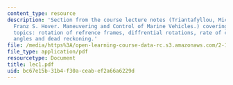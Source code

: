 ```yaml
---
content_type: resource
description: 'Section from the course lecture notes (Triantafyllou, Michael S., and
  Franz S. Hover. Maneuvering and Control of Marine Vehicles.) covering the following
  topics: rotation of refrence frames, diffrential rotations, rate of change of euler
  angles and dead reckoning.'
file: /media/https%3A/open-learning-course-data-rc.s3.amazonaws.com/2-154-maneuvering-and-control-of-surface-and-underwater-vehicles-13-49-fall-2004/bc67e15b31b4f30aceabef2a66a6229d_lec1.pdf
file_type: application/pdf
resourcetype: Document
title: lec1.pdf
uid: bc67e15b-31b4-f30a-ceab-ef2a66a6229d
---
```

